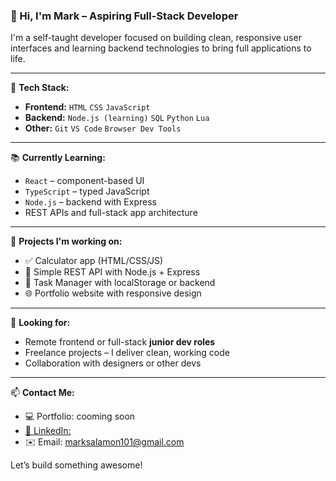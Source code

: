 ### 👋 Hi, I'm Mark – Aspiring Full-Stack Developer

I'm a self-taught developer focused on building clean, responsive user interfaces and learning backend technologies to bring full applications to life.

---

🔧 **Tech Stack:**

- **Frontend:** `HTML` `CSS` `JavaScript`
- **Backend:** `Node.js (learning)` `SQL` `Python` `Lua`
- **Other:** `Git` `VS Code` `Browser Dev Tools`

---

📚 **Currently Learning:**

- `React` – component-based UI
- `TypeScript` – typed JavaScript
- `Node.js` – backend with Express
- REST APIs and full-stack app architecture

---

🚀 **Projects I'm working on:**

- ✅ Calculator app (HTML/CSS/JS)
- 🔄 Simple REST API with Node.js + Express
- 📝 Task Manager with localStorage or backend
- 🌐 Portfolio website with responsive design

---

💼 **Looking for:**

- Remote frontend or full-stack **junior dev roles**
- Freelance projects – I deliver clean, working code
- Collaboration with designers or other devs

---

📫 **Contact Me:**

- 💻 Portfolio: cooming soon
- [🔗 LinkedIn: ](https://www.linkedin.com/in/mark-salamon-b8a09435a/)
- ✉️ Email: marksalamon101@gmail.com

Let’s build something awesome!
